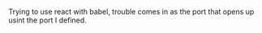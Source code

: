 Trying to use react with babel, trouble comes in as the port that opens up usint the port I defined.